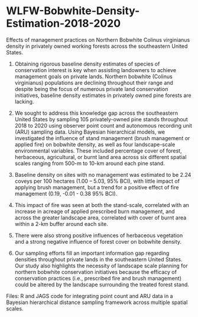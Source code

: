 # WLFW-Bobwhite-Density-Estimation-2018-2020
Effects of management practices on Northern Bobwhite Colinus virginianus density in privately owned working forests across the southeastern United States.

1. Obtaining rigorous baseline density estimates of species of conservation interest is key when assisting landowners to achieve management goals on private lands. Northern bobwhite (Colinus virginianus) populations are declining throughout their range and despite being the focus of numerous private land conservation initiatives, baseline density estimates in privately owned pine forests are lacking.
  
2. We sought to address this knowledge gap across the southeastern United States by sampling 105 privately-owned pine stands throughout 2018 to 2020 using observer point count and autonomous recording unit (ARU) sampling data. Using Bayesian hierarchical models, we investigated the influence of stand management (brush management or applied fire) on bobwhite density, as well as four landscape-scale environmental variables. These included percentage cover of forest, herbaceous, agricultural, or burnt land area across six different spatial scales ranging from 500-m to 10-km around each pine stand.

3. Baseline density on sites with no management was estimated to be 2.24 coveys per 100 hectares (1.00 – 5.03, 95% BCI), with little impact of applying brush management, but a trend for a positive effect of fire management (0.19, -0.01 - 0.38 95% BCI).

4. This impact of fire was seen at both the stand-scale, correlated with an increase in acreage of applied prescribed burn management, and across the greater landscape area, correlated with cover of burnt area within a 2-km buffer around each site.
  
5. There were also strong positive influences of herbaceous vegetation and a strong negative influence of forest cover on bobwhite density.
  
6. Our sampling efforts fill an important information gap regarding densities throughout private lands in the southeastern United States. Our study also highlights the necessity of landscape scale planning for northern bobwhite conservation initiatives because the efficacy of conservation practices (i.e., prescribed fire and brush management) could be altered by the landscape surrounding the treated forest stand.
  
Files: R and JAGS code for integrating point count and ARU data in a Bayesian hierarchical distance sampling framework across multiple spatial scales.
